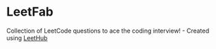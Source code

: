 # LeetFab
Collection of LeetCode questions to ace the coding interview! - Created using [LeetHub](https://github.com/QasimWani/LeetHub)
